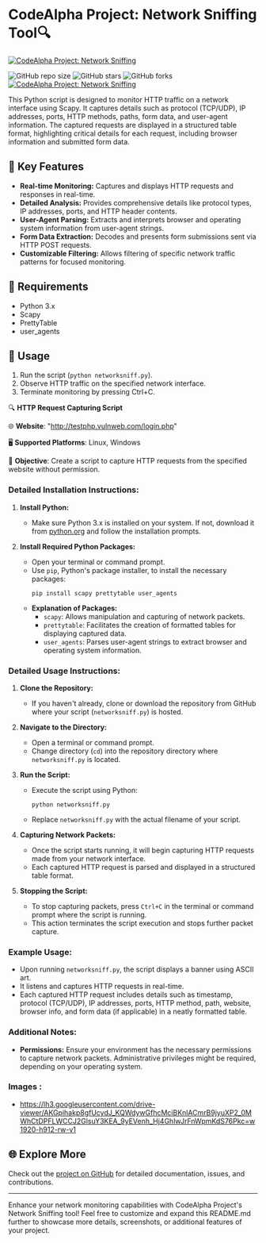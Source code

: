 # CodeAlpha Project: Network Sniffing Tool🔍
[![CodeAlpha Project: Network Sniffing](https://r4.wallpaperflare.com/wallpaper/168/815/785/computer-the-room-hacker-the-world-at-night-wallpaper-3d3cd7535fdab5d1ca88d75fef1ecb67.jpg)](https://github.com/Devredhat/CodeAlpha_Project_Network_Sniffing)




![GitHub repo size](https://img.shields.io/github/repo-size/Devredhat/CodeAlpha_Project_Network_Sniffing?style=flat-square)
![GitHub stars](https://img.shields.io/github/stars/Devredhat/CodeAlpha_Project_Network_Sniffing?style=social)
![GitHub forks](https://img.shields.io/github/forks/Devredhat/CodeAlpha_Project_Network_Sniffing?style=social)
[![CodeAlpha Project: Network Sniffing](https://img.shields.io/badge/CodeAlpha_Project-Network_Sniffing-blue?style=flat-square)](https://github.com/Devredhat/CodeAlpha_Project_Network_Sniffing)

This Python script is designed to monitor HTTP traffic on a network interface using Scapy. It captures details such as protocol (TCP/UDP), IP addresses, ports, HTTP methods, paths, form data, and user-agent information. The captured requests are displayed in a structured table format, highlighting critical details for each request, including browser information and submitted form data.

## 🚀 Key Features

- **Real-time Monitoring:** Captures and displays HTTP requests and responses in real-time.
- **Detailed Analysis:** Provides comprehensive details like protocol types, IP addresses, ports, and HTTP header contents.
- **User-Agent Parsing:** Extracts and interprets browser and operating system information from user-agent strings.
- **Form Data Extraction:** Decodes and presents form submissions sent via HTTP POST requests.
- **Customizable Filtering:** Allows filtering of specific network traffic patterns for focused monitoring.

## 🔧 Requirements

- Python 3.x
- Scapy
- PrettyTable
- user_agents

## 📖 Usage

1. Run the script (`python networksniff.py`).
2. Observe HTTP traffic on the specified network interface.
3. Terminate monitoring by pressing Ctrl+C.

🔍 **HTTP Request Capturing Script**

🌐 **Website**: "http://testphp.vulnweb.com/login.php"

🖥️ **Supported Platforms**: Linux, Windows

📝 **Objective**: Create a script to capture HTTP requests from the specified website without permission.


### Detailed Installation Instructions:

1. **Install Python:**
   - Make sure Python 3.x is installed on your system. If not, download it from [python.org](https://www.python.org/downloads/) and follow the installation prompts.

2. **Install Required Python Packages:**
   - Open your terminal or command prompt.
   - Use `pip`, Python's package installer, to install the necessary packages:
     ```
     pip install scapy prettytable user_agents
     ```
   - **Explanation of Packages:**
     - `scapy`: Allows manipulation and capturing of network packets.
     - `prettytable`: Facilitates the creation of formatted tables for displaying captured data.
     - `user_agents`: Parses user-agent strings to extract browser and operating system information.

### Detailed Usage Instructions:

1. **Clone the Repository:**
   - If you haven't already, clone or download the repository from GitHub where your script (`networksniff.py`) is hosted.

2. **Navigate to the Directory:**
   - Open a terminal or command prompt.
   - Change directory (`cd`) into the repository directory where `networksniff.py` is located.

3. **Run the Script:**
   - Execute the script using Python:
     ```
     python networksniff.py
     ```
   - Replace `networksniff.py` with the actual filename of your script.

4. **Capturing Network Packets:**
   - Once the script starts running, it will begin capturing HTTP requests made from your network interface.
   - Each captured HTTP request is parsed and displayed in a structured table format.

5. **Stopping the Script:**
   - To stop capturing packets, press `Ctrl+C` in the terminal or command prompt where the script is running.
   - This action terminates the script execution and stops further packet capture.

### Example Usage:

- Upon running `networksniff.py`, the script displays a banner using ASCII art.
- It listens and captures HTTP requests in real-time.
- Each captured HTTP request includes details such as timestamp, protocol (TCP/UDP), IP addresses, ports, HTTP method, path, website, browser info, and form data (if applicable) in a neatly formatted table.

### Additional Notes:

- **Permissions:** Ensure your environment has the necessary permissions to capture network packets. Administrative privileges might be required, depending on your operating system.

### Images :

- https://lh3.googleusercontent.com/drive-viewer/AKGpihakp8gfUcydJ_KQWdywGfhcMciBKnlACmrB9jyuXP2_0MWhCtDPFLWCCJ2GlsuY3KEA_9yEVenh_Hj4GhlwJrFnWpmKdS76Pkc=w1920-h912-rw-v1
  
## 🌐 Explore More

Check out the [project on GitHub](https://github.com/Devredhat/CodeAlpha_Project_Network_Sniffing) for detailed documentation, issues, and contributions.

---

Enhance your network monitoring capabilities with CodeAlpha Project's Network Sniffing tool! Feel free to customize and expand this README.md further to showcase more details, screenshots, or additional features of your project.
